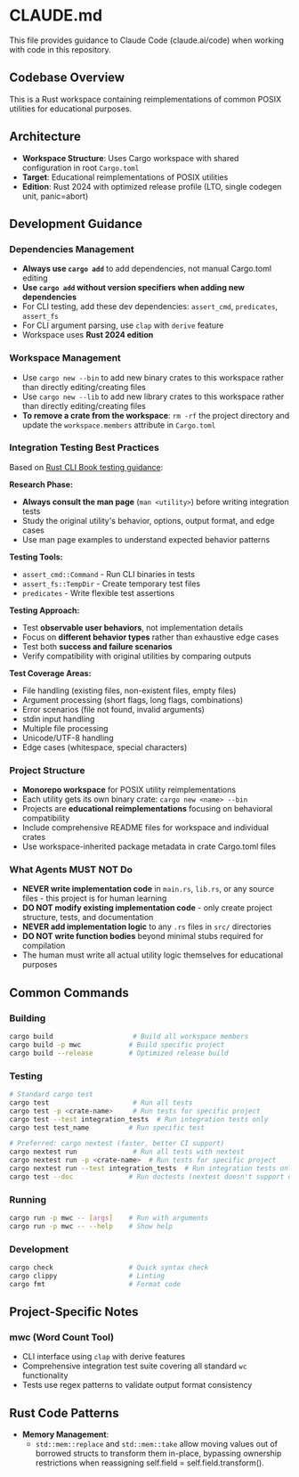 # CLAUDE.md

This file provides guidance to Claude Code (claude.ai/code) when working with code in this repository.

## Codebase Overview

This is a Rust workspace containing reimplementations of common POSIX utilities for educational purposes.

## Architecture

- **Workspace Structure**: Uses Cargo workspace with shared configuration in root `Cargo.toml`
- **Target**: Educational reimplementations of POSIX utilities
- **Edition**: Rust 2024 with optimized release profile (LTO, single codegen unit, panic=abort)

## Development Guidance

### Dependencies Management
- **Always use `cargo add`** to add dependencies, not manual Cargo.toml editing
- **Use `cargo add` without version specifiers when adding new dependencies**
- For CLI testing, add these dev dependencies: `assert_cmd`, `predicates`, `assert_fs`
- For CLI argument parsing, use `clap` with `derive` feature
- Workspace uses **Rust 2024 edition**

### Workspace Management
- Use `cargo new --bin` to add new binary crates to this workspace rather than directly editing/creating files
- Use `cargo new --lib` to add new library crates to this workspace rather than directly editing/creating files
- **To remove a crate from the workspace**: `rm -rf` the project directory and update the `workspace.members` attribute in `Cargo.toml`

### Integration Testing Best Practices
Based on [Rust CLI Book testing guidance](https://rust-cli.github.io/book/tutorial/testing.html):

**Research Phase:**
- **Always consult the man page** (`man <utility>`) before writing integration tests
- Study the original utility's behavior, options, output format, and edge cases
- Use man page examples to understand expected behavior patterns

**Testing Tools:**
- `assert_cmd::Command` - Run CLI binaries in tests
- `assert_fs::TempDir` - Create temporary test files
- `predicates` - Write flexible test assertions

**Testing Approach:**
- Test **observable user behaviors**, not implementation details
- Focus on **different behavior types** rather than exhaustive edge cases
- Test both **success and failure scenarios**
- Verify compatibility with original utilities by comparing outputs

**Test Coverage Areas:**
- File handling (existing files, non-existent files, empty files)
- Argument processing (short flags, long flags, combinations)
- Error scenarios (file not found, invalid arguments)
- stdin input handling
- Multiple file processing
- Unicode/UTF-8 handling
- Edge cases (whitespace, special characters)

### Project Structure
- **Monorepo workspace** for POSIX utility reimplementations
- Each utility gets its own binary crate: `cargo new <name> --bin`
- Projects are **educational reimplementations** focusing on behavioral compatibility
- Include comprehensive README files for workspace and individual crates
- Use workspace-inherited package metadata in crate Cargo.toml files

### What Agents MUST NOT Do
- **NEVER write implementation code** in `main.rs`, `lib.rs`, or any source files - this project is for human learning
- **DO NOT modify existing implementation code** - only create project structure, tests, and documentation
- **NEVER add implementation logic** to any `.rs` files in `src/` directories
- **DO NOT write function bodies** beyond minimal stubs required for compilation
- The human must write all actual utility logic themselves for educational purposes

## Common Commands

### Building
```bash
cargo build                    # Build all workspace members
cargo build -p mwc            # Build specific project
cargo build --release         # Optimized release build
```

### Testing
```bash
# Standard cargo test
cargo test                     # Run all tests
cargo test -p <crate-name>     # Run tests for specific project
cargo test --test integration_tests  # Run integration tests only
cargo test test_name          # Run specific test

# Preferred: cargo nextest (faster, better CI support)
cargo nextest run              # Run all tests with nextest
cargo nextest run -p <crate-name>  # Run tests for specific project
cargo nextest run --test integration_tests  # Run integration tests only
cargo test --doc              # Run doctests (nextest doesn't support doctests)
```

### Running
```bash
cargo run -p mwc -- [args]    # Run with arguments
cargo run -p mwc -- --help    # Show help
```

### Development
```bash
cargo check                   # Quick syntax check
cargo clippy                  # Linting
cargo fmt                     # Format code
```

## Project-Specific Notes

### mwc (Word Count Tool)
- CLI interface using `clap` with derive features
- Comprehensive integration test suite covering all standard `wc` functionality
- Tests use regex patterns to validate output format consistency

## Rust Code Patterns

- **Memory Management**: 
  - `std::mem::replace` and `std::mem::take` allow moving values out of borrowed structs to transform them in-place, bypassing ownership restrictions when reassigning self.field = self.field.transform().